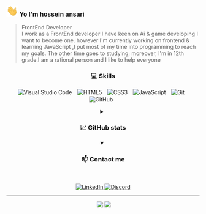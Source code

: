
<h3> <img src="https://github.com/Parply/Parply/blob/master/.github/Hi.gif?raw=true" width="30px"> Yo <b>I'm hossein ansari</b> </h3> 

> FrontEnd Developer <br>
> I work as a FrontEnd developer
I have keen on Ai & game developing I want to become one. however I'm currently working on frontend & learning JavaScript ,I put most of my time into programming to reach my goals. The other time goes to studying; moreover, I'm in 12th grade.I am a rational person and I like to help everyone

<h3 align="center"> 💻 Skills</h3>

<p align=center>
<img align="center" alt="Visual Studio Code" width="60px" src="https://cdn.jsdelivr.net/gh/devicons/devicon/icons/vscode/vscode-original.svg" style="padding-right:10px;" />
<img align="center" alt="HTML5" width="60px" src="https://cdn.jsdelivr.net/gh/devicons/devicon/icons/html5/html5-original.svg" style="padding-right:10px;" />
<img align="center" alt="CSS3" width="60px" src="https://cdn.jsdelivr.net/gh/devicons/devicon/icons/css3/css3-original.svg" style="padding-right:10px;" />
<img align="center" alt="JavaScript" width="60px" src="https://cdn.jsdelivr.net/gh/devicons/devicon/icons/javascript/javascript-original.svg" style="padding-right:10px;" />
<img align="center" alt="Git" width="60px" src="https://cdn.jsdelivr.net/gh/devicons/devicon/icons/git/git-original.svg" style="padding-right:10px;" />
<img align="center" alt="GitHub" width="60px" src="https://user-images.githubusercontent.com/3369400/139447912-e0f43f33-6d9f-45f8-be46-2df5bbc91289.png" style="padding-right:10px;" />
</p>

<details>
<summary align="center"> <h3><b>📈 GitHub stats </b></h3></summary>

<p align="center">
 <br>
 <img align="center" src="https://github-readme-stats.vercel.app/api?username=hossein-ansari&theme=dark">
 <br>
 <br>
 <img align="center" src="https://github-readme-streak-stats.herokuapp.com/?user=hossein-ansari&theme=dark">
 <br>
 <br>
 <img align="center" src="https://github-readme-stats.vercel.app/api/top-langs/?username=hossein-ansari&theme=dark">

</p>
</details>

 
<details open>
<summary align="center"> <h3><b>📫 Contact me </b></h3></summary>
 <br>
<p align="center">
<a href="https://www.linkedin.com/in/hossein-ansary/"><img alt="LinkedIn" src="https://img.shields.io/badge/LinkedIn-0077B5?style=for-the-badge&logo=linkedin&logoColor=white"</a>
<a href="https://discordapp.com/users/751202770819743764/"><img alt="Discord" src="https://dcbadge.vercel.app/api/shield/751202770819743764"></a>
</p>
</details>

------

<p align="center">
  <img src="https://komarev.com/ghpvc/?username=hossein-ansari" alt="" />
    <a href="https://github.com/hossein-ansari/"><img src="https://img.shields.io/github/followers/hossein-ansari?style=flat-square?color=%234CC61E&label=GitHub%20Followers%20"/></a>
   <a href="https://github.com/hossein-ansari/"><img src="https://img.shields.io/github/last-commit/Parply/Parply?style=flat-square?color=red&label=Last%20Updated%20"/></a>
</p>
